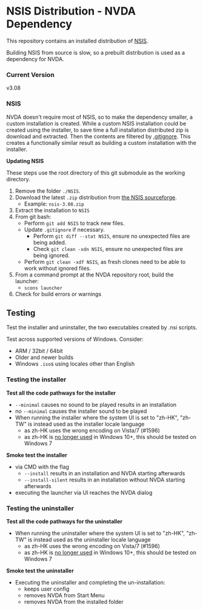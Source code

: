 # NSIS Distribution - NVDA Dependency 

This repository contains an installed distribution of [NSIS](https://nsis.sourceforge.io/).

Building NSIS from source is slow, so a prebuilt distribution is used as a dependency for NVDA.

### Current Version

v3.08

### NSIS

NVDA doesn't require most of NSIS, so to make the dependency smaller,
a custom installation is created.
While a custom NSIS installation could be created using the installer,
to save time a full installation distributed zip is download and extracted.
Then the contents are filtered by [.gitignore](./.gitignore).
This creates a functionally similar result as building a custom installation with the installer.

**Updating NSIS**

These steps use the root directory of this git submodule as the working directory.

1. Remove the folder `./NSIS`.
1. Download the latest `.zip` distribution from [the NSIS sourceforge](https://sourceforge.net/projects/nsis/files/).
    - Example: `nsis-3.08.zip`
1. Extract the installation to `NSIS`
1. From git bash:
    - Perform `git add NSIS` to track new files.
    - Update `.gitignore` if necessary.
      - Perform `git diff --stat NSIS`, ensure no unexpected files are being added.
      - Check `git clean -xdn NSIS`, ensure no unexpected files are being ignored.
    - Perform `git clean -xdf NSIS`, as fresh clones need to be able to work without ignored files.
1. From a command prompt at the NVDA repository root, build the launcher:
    - `scons launcher`
1. Check for build errors or warnings

## Testing
Test the installer and uninstaller, the two executables created by .nsi scripts.

Test across supported versions of Windows.
Consider:
- ARM / 32bit / 64bit
- Older and newer builds
- Windows `.iso`s using locales other than English

### Testing the installer

**Test all the code pathways for the installer**
- `--minimal` causes no sound to be played results in an installation
- no `--minimal` causes the installer sound to be played
- When running the installer where the system UI is set to "zh-HK", "zh-TW" is instead used as the installer locale language
  - as zh-HK uses the wrong encoding on Vista/7 (#1596)
  - as zh-HK is [no longer used](https://docs.microsoft.com/en-us/windows-hardware/manufacture/desktop/available-language-packs-for-windows?view=windows-11#language-packs) in Windows 10+, this should be tested on Windows 7

**Smoke test the installer**
- via CMD with the flag
  - `--install` results in an installation and NVDA starting afterwards
  - `--install-silent` results in an installation without NVDA starting afterwards
- executing the launcher via UI reaches the NVDA dialog

### Testing the uninstaller

**Test all the code pathways for the uninstaller**

- When running the uninstaller where the system UI is set to "zh-HK", "zh-TW" is instead used as the uninstaller locale language
  - as zh-HK uses the wrong encoding on Vista/7 (#1596)
  - as zh-HK is [no longer used](https://docs.microsoft.com/en-us/windows-hardware/manufacture/desktop/available-language-packs-for-windows?view=windows-11#language-packs) in Windows 10+, this should be tested on Windows 7

**Smoke test the uninstaller**
- Executing the uninstaller and completing the un-installation:
  - keeps user config
  - removes NVDA from Start Menu
  - removes NVDA from the installed folder
